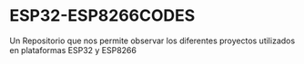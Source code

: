 # ESP32-ESP8266CODES
Un Repositorio que nos permite observar los diferentes proyectos utilizados en plataformas ESP32 y ESP8266
